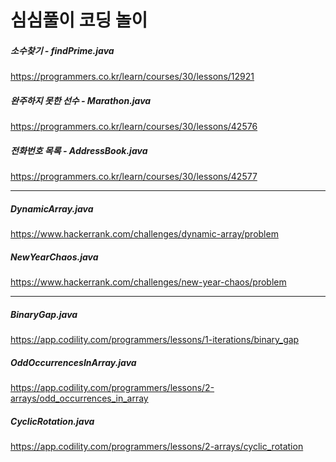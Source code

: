# 심심풀이 코딩 놀이

##### 소수찾기 - findPrime.java
<https://programmers.co.kr/learn/courses/30/lessons/12921>

##### 완주하지 못한 선수 - Marathon.java
<https://programmers.co.kr/learn/courses/30/lessons/42576>

##### 전화번호 목록 - AddressBook.java
<https://programmers.co.kr/learn/courses/30/lessons/42577>

- - -
##### DynamicArray.java
<https://www.hackerrank.com/challenges/dynamic-array/problem>

##### NewYearChaos.java
<https://www.hackerrank.com/challenges/new-year-chaos/problem>
- - - 

##### BinaryGap.java
<https://app.codility.com/programmers/lessons/1-iterations/binary_gap>

##### OddOccurrencesInArray.java
<https://app.codility.com/programmers/lessons/2-arrays/odd_occurrences_in_array>

##### CyclicRotation.java
<https://app.codility.com/programmers/lessons/2-arrays/cyclic_rotation>
